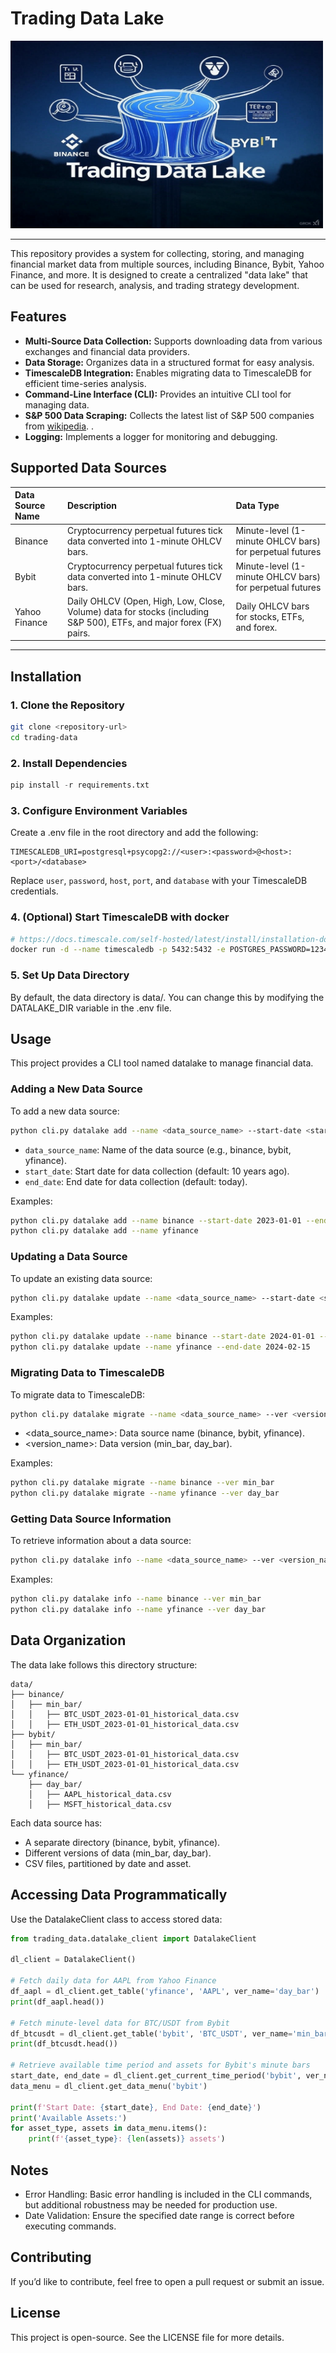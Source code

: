 # Trading Data Lake

<img src="trading-data-lake.jpg" width="500" height="300" />

---

This repository provides a system for collecting, storing, and managing financial market data from multiple sources, including Binance, Bybit, Yahoo Finance, and more. It is designed to create a centralized "data lake" that can be used for research, analysis, and trading strategy development.

## Features

- **Multi-Source Data Collection:** Supports downloading data from various exchanges and financial data providers.
- **Data Storage:** Organizes data in a structured format for easy analysis.
- **TimescaleDB Integration:** Enables migrating data to TimescaleDB for efficient time-series analysis.
- **Command-Line Interface (CLI):** Provides an intuitive CLI tool for managing data.
- **S&P 500 Data Scraping:** Collects the latest list of S&P 500 companies from [wikipedia](https://en.wikipedia.org/wiki/List_of_S%26P_500_companies).
.
- **Logging:** Implements a logger for monitoring and debugging.

## Supported Data Sources
| Data Source Name | Description                                                                                                                      | Data Type                                             |
| :---------------- | :------------------------------------------------------------------------------------------------------------------------------- | :---------------------------------------------------- |
| Binance           | Cryptocurrency perpetual futures tick data converted into 1-minute OHLCV bars.                                               | Minute-level (1-minute OHLCV bars) for perpetual futures |
| Bybit             | Cryptocurrency perpetual futures tick data converted into 1-minute OHLCV bars.                                               | Minute-level (1-minute OHLCV bars) for perpetual futures |
| Yahoo Finance     | Daily OHLCV (Open, High, Low, Close, Volume) data for stocks (including S&P 500), ETFs, and major forex (FX) pairs. | Daily OHLCV bars for stocks, ETFs, and forex.       |

---

## Installation

### 1. Clone the Repository

```bash
git clone <repository-url>
cd trading-data
```

### 2. Install Dependencies
```python
pip install -r requirements.txt
```

### 3. Configure Environment Variables

Create a .env file in the root directory and add the following:
```plainext
TIMESCALEDB_URI=postgresql+psycopg2://<user>:<password>@<host>:<port>/<database>
```

Replace `user`, `password`, `host`, `port`, and `database` with your TimescaleDB credentials.

### 4. (Optional) Start TimescaleDB with docker
```bash
# https://docs.timescale.com/self-hosted/latest/install/installation-docker/
docker run -d --name timescaledb -p 5432:5432 -e POSTGRES_PASSWORD=123456 timescale/timescaledb:latest-pg14   
```

### 5. Set Up Data Directory

By default, the data directory is data/. You can change this by modifying the DATALAKE_DIR variable in the .env file.

## Usage

This project provides a CLI tool named datalake to manage financial data.

### Adding a New Data Source

To add a new data source:
```bash
python cli.py datalake add --name <data_source_name> --start-date <start_date> --end-date <end_date>
```
- `data_source_name`: Name of the data source (e.g., binance, bybit, yfinance).
- `start_date`: Start date for data collection (default: 10 years ago).
- `end_date`: End date for data collection (default: today).

Examples:
```bash
python cli.py datalake add --name binance --start-date 2023-01-01 --end-date 2023-12-31
python cli.py datalake add --name yfinance
```

### Updating a Data Source

To update an existing data source:
```bash
python cli.py datalake update --name <data_source_name> --start-date <start_date> --end-date <end_date>
```

Examples:
```bash
python cli.py datalake update --name binance --start-date 2024-01-01 --end-date 2024-01-31
python cli.py datalake update --name yfinance --end-date 2024-02-15
```

### Migrating Data to TimescaleDB

To migrate data to TimescaleDB:
```bash
python cli.py datalake migrate --name <data_source_name> --ver <version_name>
```

- <data_source_name>: Data source name (binance, bybit, yfinance).
- <version_name>: Data version (min_bar, day_bar).

Examples:
```bash
python cli.py datalake migrate --name binance --ver min_bar
python cli.py datalake migrate --name yfinance --ver day_bar
```

### Getting Data Source Information

To retrieve information about a data source:
```bash
python cli.py datalake info --name <data_source_name> --ver <version_name>
```
Examples:

```bash
python cli.py datalake info --name binance --ver min_bar
python cli.py datalake info --name yfinance --ver day_bar
```

## Data Organization

The data lake follows this directory structure:
```plaintext
data/
├── binance/
│   ├── min_bar/
│   │   ├── BTC_USDT_2023-01-01_historical_data.csv
│   │   ├── ETH_USDT_2023-01-01_historical_data.csv
├── bybit/
│   ├── min_bar/
│   │   ├── BTC_USDT_2023-01-01_historical_data.csv
│   │   ├── ETH_USDT_2023-01-01_historical_data.csv
└── yfinance/
    ├── day_bar/
    │   ├── AAPL_historical_data.csv
    │   ├── MSFT_historical_data.csv
```

Each data source has:
- A separate directory (binance, bybit, yfinance).
- Different versions of data (min_bar, day_bar).
- CSV files, partitioned by date and asset.

## Accessing Data Programmatically

Use the DatalakeClient class to access stored data:
```python
from trading_data.datalake_client import DatalakeClient

dl_client = DatalakeClient()

# Fetch daily data for AAPL from Yahoo Finance
df_aapl = dl_client.get_table('yfinance', 'AAPL', ver_name='day_bar')
print(df_aapl.head())

# Fetch minute-level data for BTC/USDT from Bybit
df_btcusdt = dl_client.get_table('bybit', 'BTC_USDT', ver_name='min_bar', date='2023-01-01')
print(df_btcusdt.head())

# Retrieve available time period and assets for Bybit's minute bars
start_date, end_date = dl_client.get_current_time_period('bybit', ver_name='min_bar')
data_menu = dl_client.get_data_menu('bybit')

print(f'Start Date: {start_date}, End Date: {end_date}')
print('Available Assets:')
for asset_type, assets in data_menu.items():
    print(f'{asset_type}: {len(assets)} assets')
```


## Notes
- Error Handling: Basic error handling is included in the CLI commands, but additional robustness may be needed for production use.
- Date Validation: Ensure the specified date range is correct before executing commands.

## Contributing

If you’d like to contribute, feel free to open a pull request or submit an issue.

## License

This project is open-source. See the LICENSE file for more details.
